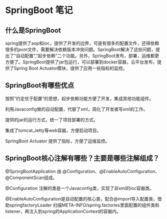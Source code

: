 # SpringBoot 笔记

## 什么是SpringBoot

spring提供了aop和ioc，提供了开发的边界，可是有很多的配置文件，还得依赖很多的pom文件，需要解决依赖版本冲突问题。SpringBoot解决了这些问题，提出了“自动配置”,”起步依赖“二个功能。另外，SpringBoot发布，部署，运维都更方便了。SpringBoot提供了jar包运行，可以部署到docker容器，云平台发布，提供了Spring Boot Actuator模块，提供了应用一些指标的监控。

## SpringBoot有哪些优点

按照”约定优于配置“的思想，起步依赖功能方便了开发，集成其他功能组件。

利用Javaconfig做的自动配置，代替了xml，简化了开发者写xml的工作。

提供的jar的运行方式，统一了项目部署的方式。

集成了tomcat,Jetty等web容器，方便启动项目。

SpringBoot  Actuator 提供了指标，方便了运维监控。

## SpringBoot核心注解有哪些？主要是哪些注解组成？

@SpringBootApplication 由 @Configuration、@EnableAutoConfiguration、@ComponentScan组成。

@Configuration 注解的类是一个Javaconfig类，实现了非xml的ioc容器类。

@EnableAutoConfiguration是自动配置的核心类，配合@import导入配置类，借助springfactoryLoader 扫描META-INFO/spring.factories里面配置的组件类和listener，再注入到spring的ApplicationContext的容器内。

